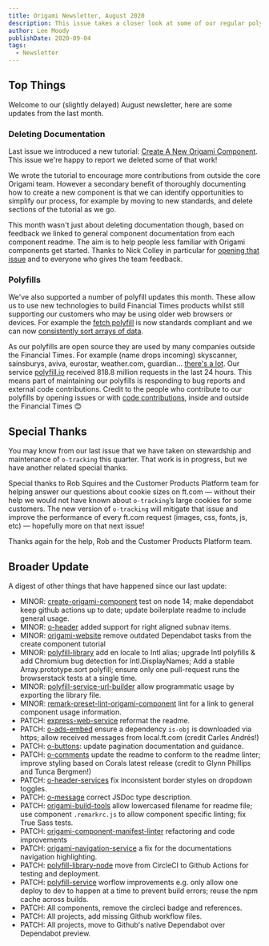 ```yaml
---
title: Origami Newsletter, August 2020
description: This issue takes a closer look at some of our regular polyfill and documentation work.
author: Lee Moody
publishDate: 2020-09-04
tags:
  - Newsletter
---
```




## Top Things

Welcome to our (slightly delayed) August newsletter, here are some updates from the last month.

### Deleting Documentation

Last issue we introduced a new tutorial: [Create A New Origami Component](/documentation/tutorials/create-a-new-component-part-1/). This issue we're happy to report we deleted some of that work!

We wrote the tutorial to encourage more contributions from outside the core Origami team. However a secondary benefit of thoroughly documenting how to create a new component is that we can identify opportunities to simplify our process, for example by moving to new standards, and delete sections of the tutorial as we go.

This month wasn't just about deleting documentation though, based on feedback we linked to general component documentation from each component readme. The aim is to help people less familiar with Origami components get started. Thanks to Nick Colley in particular for [opening that issue](https://github.com/Financial-Times/origami/issues/59) and to everyone who gives the team feedback.

### Polyfills

We've also supported a number of polyfill updates this month. These allow us to use new technologies to build Financial Times products whilst still supporting our customers who may be using older web browsers or devices. For example the [fetch polyfill](https://github.com/github/fetch/releases/tag/v3.3.0) is now standards compliant and we can now [consistently sort arrays of data](https://github.com/Financial-Times/polyfill-library/pull/776).

As our polyfills are open source they are used by many companies outside the Financial Times. For example (name drops incoming) skyscanner, sainsburys, aviva, eurostar, weather.com, guardian... [there's a lot](https://trends.builtwith.com/javascript/Polyfill-IO). Our service [polyfill.io](polyfill.io/) received 818.8 million requests in the last 24 hours. This means part of maintaining our polyfills is responding to bug reports and external code contributions. Credit to the people who contribute to our polyfills by opening issues or with [code contributions](https://github.com/Financial-Times/polyfill-library/graphs/contributors), inside and outside the Financial Times 😊

## Special Thanks

You may know from our last issue that we have taken on stewardship and maintenance of `o-tracking` this quarter. That work is in progress, but we have another related special thanks.

Special thanks to Rob Squires and the Customer Products Platform team for helping answer our questions about cookie sizes on ft.com — without their help we would not have known about `o-tracking`’s large cookies for some customers. The new version of `o-tracking` will mitigate that issue and improve the performance of every ft.com request (images, css, fonts, js, etc) — hopefully more on that next issue!

Thanks again for the help, Rob and the Customer Products Platform team.

## Broader Update

A digest of other things that have happened since our last update:

- MINOR: [create-origami-component](https://github.com/Financial-Times/create-origami-component) test on node 14; make dependabot keep github actions up to date; update boilerplate readme to include general usage.
- MINOR: [o-header](https://github.com/Financial-Times/o-header) added support for right aligned subnav items.
- MINOR: [origami-website](https://github.com/Financial-Times/origami-website) remove outdated Dependabot tasks from the create component tutorial
- MINOR: [polyfill-library](https://github.com/Financial-Times/polyfill-library) add en locale to Intl alias; upgrade Intl polyfills & add Chromium bug detection for Intl.DisplayNames; Add a stable Array.prototype.sort polyfill; ensure only one pull-request runs the browserstack tests at a single time.
- MINOR: [polyfill-service-url-builder](https://github.com/Financial-Times/polyfill-service-url-builder) allow programmatic usage by exporting the library file.
- MINOR: [remark-preset-lint-origami-component](https://github.com/Financial-Times/remark-preset-lint-origami-component) lint for a link to general component usage information.
- PATCH: [express-web-service](https://github.com/Financial-Times/express-web-service) reformat the readme.
- PATCH: [o-ads-embed](https://github.com/Financial-Times/o-ads-embed) ensure a dependency `is-obj` is downloaded via https; allow received messages from local.ft.com (credit Carles Andrés!)
- PATCH: [o-buttons](https://github.com/Financial-Times/o-buttons): update pagination documentation and guidance.
- PATCH: [o-comments](https://github.com/Financial-Times/o-comments) update the readme to conform to the readme linter; improve styling based on Corals latest release (credit to Glynn Phillips and Tunca Bergmen!)
- PATCH: [o-header-services](https://github.com/Financial-Times/o-header-services) fix inconsistent border styles on dropdown toggles.
- PATCH: [o-message](https://github.com/Financial-Times/o-message) correct JSDoc type description.
- PATCH: [origami-build-tools](https://github.com/Financial-Times/origami-build-tools) allow lowercased filename for readme file; use component `.remarkrc.js` to allow component specific linting; fix True Sass tests.
- PATCH: [origami-component-manifest-linter](https://github.com/Financial-Times/origami-component-manifest-linter) refactoring and code improvements
- PATCH: [origami-navigation-service](https://github.com/Financial-Times/origami-navigation-service) a fix for the documentations navigation highlighting.
- PATCH: [polyfill-library-node](https://github.com/Financial-Times/polyfill-library-node) move from CircleCI to Github Actions for testing and deployment.
- PATCH: [polyfill-service](https://github.com/Financial-Times/polyfill-service) worflow improvements e.g. only allow one deploy to dev to happen at a time to prevent build errors; reuse the npm cache across builds.
- PATCH: All components, remove the circleci badge and references.
- PATCH: All projects, add missing Github workflow files.
- PATCH: All projects, move to Github's native Dependabot over Dependabot preview.
